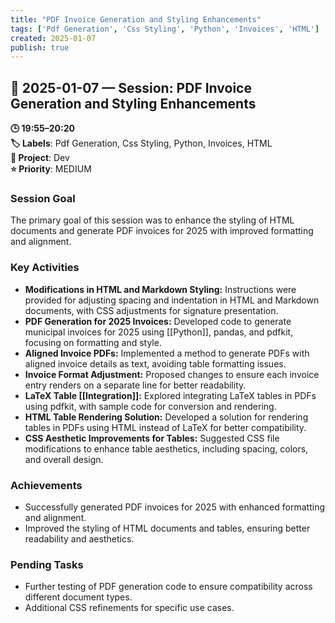 ```yaml
---
title: "PDF Invoice Generation and Styling Enhancements"
tags: ['Pdf Generation', 'Css Styling', 'Python', 'Invoices', 'HTML']
created: 2025-01-07
publish: true
---
```


## 📅 2025-01-07 — Session: PDF Invoice Generation and Styling Enhancements

**🕒 19:55–20:20**  
**🏷️ Labels**: Pdf Generation, Css Styling, Python, Invoices, HTML  
**📂 Project**: Dev  
**⭐ Priority**: MEDIUM  


### Session Goal
The primary goal of this session was to enhance the styling of HTML documents and generate PDF invoices for 2025 with improved formatting and alignment.

### Key Activities
- **Modifications in HTML and Markdown Styling:** Instructions were provided for adjusting spacing and indentation in HTML and Markdown documents, with CSS adjustments for signature presentation.
- **PDF Generation for 2025 Invoices:** Developed code to generate municipal invoices for 2025 using [[Python]], pandas, and pdfkit, focusing on formatting and style.
- **Aligned Invoice PDFs:** Implemented a method to generate PDFs with aligned invoice details as text, avoiding table formatting issues.
- **Invoice Format Adjustment:** Proposed changes to ensure each invoice entry renders on a separate line for better readability.
- **LaTeX Table [[Integration]]:** Explored integrating LaTeX tables in PDFs using pdfkit, with sample code for conversion and rendering.
- **HTML Table Rendering Solution:** Developed a solution for rendering tables in PDFs using HTML instead of LaTeX for better compatibility.
- **CSS Aesthetic Improvements for Tables:** Suggested CSS file modifications to enhance table aesthetics, including spacing, colors, and overall design.

### Achievements
- Successfully generated PDF invoices for 2025 with enhanced formatting and alignment.
- Improved the styling of HTML documents and tables, ensuring better readability and aesthetics.

### Pending Tasks
- Further testing of PDF generation code to ensure compatibility across different document types.
- Additional CSS refinements for specific use cases.

